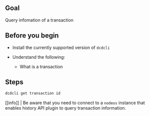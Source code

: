 ## Goal

Query infomation of a transaction

## Before you begin

* Install the currently supported version of `dcdcli`

* Understand the following:

  * What is a transaction

## Steps

```sh
dcdcli get transaction id
```

[[info]]
| Be aware that you need to connect to a `nodeos` instance that enables history API plugin to query transaction information.
